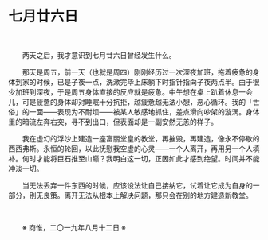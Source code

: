 # 七月廿六日

&emsp;&emsp;

&emsp;&emsp;两天之后，我才意识到七月廿六日曾经发生什么。

&emsp;&emsp;那天是周五，前一天（也就是周四）刚刚经历过一次深夜加班，拖着疲惫的身体到家的时候，已是子夜一点，洗漱完毕上床躺下时指针指向子夜两点半。由于很少加班到深夜，于是周五身体直接的反应就是疲惫。中午想在桌上趴着休息一会儿，可是疲惫的身体却对睡眠十分抗拒，越疲惫越无法小憩，恶心循环。我的「世俗」的一面——表现为不耐烦——被某人敏感地抓住，差点滑向吵架的漩涡。身体里的暗流左奔右突，寻不到出口，但表面却是一副安然无恙的样子。

&emsp;&emsp;我在虚幻的浮沙上建造一座富丽堂皇的教堂，再摧毁，再建造，像永不停歇的西西弗斯。永恒的轮回，以此抚慰我空虚的心灵——一个人离开，再用另一个人填补。何时才能将巨石推至山巅？我明白这一切，正因如此才感到绝望。时间并不能冲淡一切。

&emsp;&emsp;当无法丢弃一件东西的时候，应该设法让自己接纳它，试着让它成为自身的一部分，别无良策。离开无法从根本上解决问题，那只会在别的地方建造新教堂。

&emsp;&emsp;

&emsp;&emsp;※ 商惟，二〇一九年八月十二日 ※